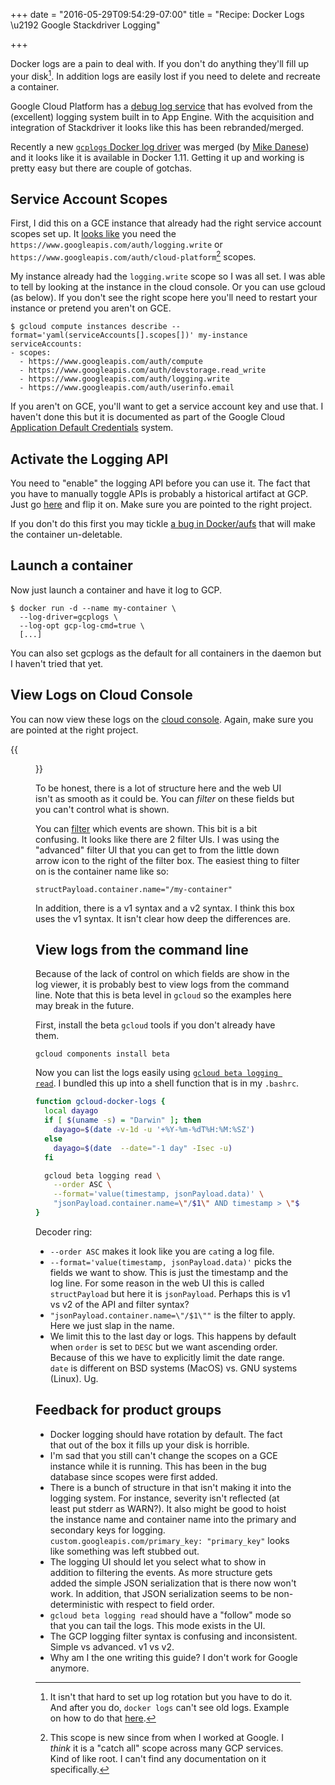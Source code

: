 +++
date = "2016-05-29T09:54:29-07:00"
title = "Recipe: Docker Logs \u2192 Google Stackdriver Logging"

+++

Docker logs are a pain to deal with.  If you don't do anything they'll fill up
your disk[^docker-log-rotation].  In addition logs are easily lost if you need
to delete and recreate a container.

[^docker-log-rotation]: It isn't that hard to set up log rotation but you have to do it.  And after you do, `docker logs` can't see old logs.  Example on how to do that [here](https://github.com/jbeda/docker-postfix-forwarder#gotcha-logging).

Google Cloud Platform has a [debug log
service](https://cloud.google.com/logging/docs/) that has evolved from the
(excellent) logging system built in to App Engine.  With the acquisition and
integration of Stackdriver it looks like this has been rebranded/merged.

Recently a new [`gcplogs` Docker log
driver](https://docs.docker.com/engine/admin/logging/gcplogs/) was merged (by
[Mike Danese](https://github.com/docker/docker/pull/18766)) and it looks like it
is available in Docker 1.11.  Getting it up and working is pretty easy but there
are couple of gotchas.

## Service Account Scopes

First, I did this on a GCE instance that already had the right service account scopes set up.  It [looks like](https://developers.google.com/identity/protocols/googlescopes#loggingv2beta1) you need the `https://www.googleapis.com/auth/logging.write` or `https://www.googleapis.com/auth/cloud-platform`[^cloud-platform-scope] scopes.

[^cloud-platform-scope]: This scope is new since from when I worked at Google. I *think* it is a "catch all" scope across many GCP services.  Kind of like root.  I can't find any documentation on it specifically.

My instance already had the `logging.write` scope so I was all set.  I was able to tell by looking at the instance in the cloud console.  Or you can use gcloud (as below).  If you don't see the right scope here you'll need to restart your instance or pretend you aren't on GCE.

```
$ gcloud compute instances describe --format='yaml(serviceAccounts[].scopes[])' my-instance
serviceAccounts:
- scopes:
  - https://www.googleapis.com/auth/compute
  - https://www.googleapis.com/auth/devstorage.read_write
  - https://www.googleapis.com/auth/logging.write
  - https://www.googleapis.com/auth/userinfo.email
```

If you aren't on GCE, you'll want to get a service account key and use that.  I haven't done this but it is documented as part of the Google Cloud [Application Default Credentials](https://developers.google.com/identity/protocols/application-default-credentials#howtheywork) system.

## Activate the Logging API

You need to "enable" the logging API before you can use it.  The fact that you
have to manually toggle APIs is probably a historical artifact at GCP.  Just go
[here](https://console.developers.google.com/apis/api/logging/overview) and flip
it on.  Make sure you are pointed to the right project.

If you don't do this first you may tickle [a bug in
Docker/aufs](https://github.com/docker/docker/issues/21704#issuecomment-222365187)
that will make the container un-deletable.

## Launch a container

Now just launch a container and have it log to GCP.

```
$ docker run -d --name my-container \
  --log-driver=gcplogs \
  --log-opt gcp-log-cmd=true \
  [...]
```

You can also set gcplogs as the default for all containers in the daemon but I
haven't tried that yet.

## View Logs on Cloud Console

You can now view these logs on the [cloud
console](https://console.cloud.google.com/logs?project=jbeda-personal&service=custom.googleapis.com&key1=&key2=&logName=).
Again, make sure you are pointed at the right project.

{{<figure src="/images/gcp-log-ui.png" title="Google Cloud Console Logging" link="/images/gcp-log-ui.png">}}

To be honest, there is a lot of structure here and the web UI isn't as smooth as
it could be.  You can *filter* on these fields but you can't control what is
shown.

You can
[filter](https://cloud.google.com/logging/docs/view/advanced_filters#introduction)
which events are shown.  This bit is a bit confusing.  It looks like there are 2
filter UIs.  I was using the "advanced" filter UI that you can get to from the
little down arrow icon to the right of the filter box.  The easiest thing to
filter on is the container name like so:

```
structPayload.container.name="/my-container"
```

In addition, there is a v1 syntax and a v2 syntax.  I think this box uses the v1
syntax.  It isn't clear how deep the differences are.


## View logs from the command line

Because of the lack of control on which fields are show in the log viewer, it is
probably best to view logs from the command line.  Note that this is beta level
in `gcloud` so the examples here may break in the future.

First, install the beta `gcloud` tools if you don't already have them.

```
gcloud components install beta
```

Now you can list the logs easily using [`gcloud beta logging
read`](https://cloud.google.com/sdk/gcloud/reference/beta/logging/read).  I
bundled this up into a shell function that is in my `.bashrc`.

```bash
function gcloud-docker-logs {
  local dayago
  if [ $(uname -s) = "Darwin" ]; then
    dayago=$(date -v-1d -u '+%Y-%m-%dT%H:%M:%SZ')
  else
    dayago=$(date  --date="-1 day" -Isec -u)
  fi

  gcloud beta logging read \
    --order ASC \
    --format='value(timestamp, jsonPayload.data)' \
    "jsonPayload.container.name=\"/$1\" AND timestamp > \"${dayago}\""
}
```

Decoder ring:

* `--order ASC` makes it look like you are `cat`ing a log file.
* `--format='value(timestamp, jsonPayload.data)'` picks the fields we want to show.  This is just the timestamp and the log line.  For some reason in the web UI this is called `structPayload` but here it is `jsonPayload`.  Perhaps this is v1 vs v2 of the API and filter syntax?
* `"jsonPayload.container.name=\"/$1\""` is the filter to apply.  Here we just slap in the name.
* We limit this to the last day or logs.  This happens by default when `order` is set to `DESC` but we want ascending order.  Because of this we have to explicitly limit the date range.  `date` is different on BSD systems (MacOS) vs. GNU systems (Linux). Ug.

## Feedback for product groups

* Docker logging should have rotation by default.  The fact that out of the box it fills up your disk is horrible.
* I'm sad that you still can't change the scopes on a GCE instance while it is running.  This has been in the bug database since scopes were first added.
* There is a bunch of structure in that isn't making it into the logging system.  For instance, severity isn't reflected (at least put stderr as WARN?).  It also might be good to hoist the instance name and container name into the primary and secondary keys for logging.  `custom.googleapis.com/primary_key: "primary_key"` looks like something was left stubbed out.
* The logging UI should let you select what to show in addition to filtering the events.  As more structure gets added the simple JSON serialization that is there now won't work.  In addition, that JSON serialization seems to be non-deterministic with respect to field order.
* `gcloud beta logging read` should have a "follow" mode so that you can tail the logs.  This mode exists in the UI.
* The GCP logging filter syntax is confusing and inconsistent.  Simple vs advanced. v1 vs v2.
* Why am I the one writing this guide? I don't work for Google anymore.
